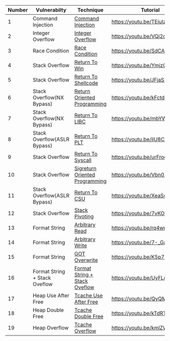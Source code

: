 | Number | Vulnerabilty | Technique | Tutorial |
| --- | --- | --- | --- |
| 1 | Command Injection | [Command Injection](/Binary%20Exploitation/1.%20Command%20Injection) | https://youtu.be/TEiuIzVvLg8 |
| 2 | Integer Overflow | [Integer Overflow](/Binary%20Exploitation/2.%20Integer%20Overflow) | https://youtu.be/VQj2oSAh7_Y |
| 3 | Race Condition | [Race Condition](/Binary%20Exploitation/3.%20Race%20Condition) | https://youtu.be/SdCAZBin0y0 |
| 4 | Stack Overflow | [Return To Win](/Binary%20Exploitation/4.%20Ret2Win) | https://youtu.be/YmjzQFCG_TI |
| 5 | Stack Overflow | [Return To Shellcode](/Binary%20Exploitation/5.%20Ret2Shellcode) | https://youtu.be/JFjaSRTiqY4 |
| 6 | Stack Overflow(NX Bypass) | [Return Oriented Programming](/Binary%20Exploitation/6.%20ROP) | https://youtu.be/kFctdKxVQSM |
| 7 | Stack Overflow(NX Bypass) | [Return To LIBC](/Binary%20Exploitation/7.%20Ret2LIBC) | https://youtu.be/mbYW0AcGnos |
| 8 | Stack Overflow(ASLR Bypass) | [Return To PLT](/Binary%20Exploitation/8.%20Ret2PLT) | https://youtu.be/ilU8C7YB9Vw |
| 9 | Stack Overflow | [Return To Syscall](/Binary%20Exploitation/9.%20Ret2Syscall) | https://youtu.be/urFrooaw9Jw |
| 10 | Stack Overflow | [Sigreturn Oriented Programming](/Binary%20Exploitation/A.%20SROP) | https://youtu.be/Vbn07ET5Pf8 |
| 11 | Stack Overflow(ASLR Bypass) | [Return To CSU](/Binary%20Exploitation/B.%20Ret2CSU) | https://youtu.be/XeaScJN05Qo |
| 12 | Stack Overflow | [Stack Pivoting](/Binary%20Exploitation/C.%20Stack%20Pivoting) | https://youtu.be/7vKO8oKq_Hk |
| 13 | Format String | [Arbitrary Read](/Binary%20Exploitation/D.%20FmtStr%20Read) | https://youtu.be/rq4wn4YmOq4 |
| 14 | Format String | [Arbitrary Write](/Binary%20Exploitation/E.%20FmtStr%20Write) | https://youtu.be/7-_GaG58JhQ |
| 15 | Format String | [GOT Overwrite](/Binary%20Exploitation/F.%20FmtStr%20GOT%20Overwrite) | https://youtu.be/K5p7k7EyEUc |
| 16 | Format String + Stack Oveflow | [Format String + Stack Oveflow](/Binary%20Exploitation/G.%20FmtStr%20%2B%20Buffer%20Overflow) | https://youtu.be/UyFLdGV_ccs |
| 17 | Heap Use After Free | [Tcache Use After Free](/Binary%20Exploitation/H.%20Heap%20Tcache%20Use%20After%20Free) | https://youtu.be/QyQMptbsvG4 |
| 18 | Heap Double Free | [Tcache Double Free](/Binary%20Exploitation/I.%20Heap%20Tcache%20Double%20Free) | https://youtu.be/kTdRTQ06a-E |
| 19 | Heap Overflow | [Tcache Overflow](/Binary%20Exploitation/J.%20Heap%20Overflow%20Tcache) | https://youtu.be/kmlZW3lLm-4 |






